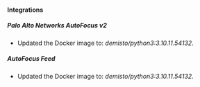 #### Integrations
##### Palo Alto Networks AutoFocus v2
- Updated the Docker image to: *demisto/python3:3.10.11.54132*.
##### AutoFocus Feed
- Updated the Docker image to: *demisto/python3:3.10.11.54132*.
